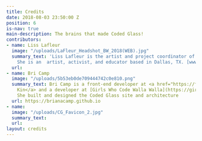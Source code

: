 ```yaml
---
title: Credits
date: 2018-08-03 23:50:00 Z
position: 6
is-nav: true
main-description: The brains that made Coded Glass!
contributors:
- name: Liss Lafleur
  image: "/uploads/LaFleur_Headshot_BW_2018(WEB).jpg"
  summary_text: 'Liss Lafleur is the artist and project coordinator of Coded Glass.
    She is an  artist, activist, and educator based in Dallas, TX. [www.LissLaFleur.com](https://www.lisslafleur.com/) '
  url: 
- name: Bri Camp
  image: "/uploads/5b53eb0de709444742c0e810.png"
  summary_text: Bri Camp is a front-end developer at <a href="https://fictivekin.com">Fictive
    Kin</a> and a developer at [Girls Who Code Walla Walla](https://girlswhocodeww.glitch.me/).
    She built and designed the Coded Glass site and architecture
  url: https://brianacamp.github.io
- name: 
  image: "/uploads/CG_Favicon_2.jpg"
  summary_text: 
  url: 
layout: credits
---
```


